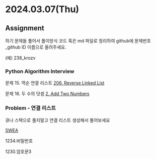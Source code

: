 # 2024.03.07(Thu)

## Assignment

하기 문제들 풀어서 풀이방식 코드 혹은 md 파일로 정리하여 github에 문제번호_github ID 이름으로 올려주세요.

(예) 238_krozv

### Python Algorithm Interview

문제 15. 역순 연결 리스트 [206. Reverse Linked List](https://leetcode.com/problems/reverse-linked-list/)

문제 16. 두 수의 덧셈 [2. Add Two Numbers](https://leetcode.com/problems/add-two-numbers/)

### Problem - 연결 리스트

큐나 스택으로 풀지말고 연결 리스트 생성해서 풀어보세요

[SWEA](https://swexpertacademy.com/main/talk/solvingClub/problemBoxDetail.do?solveclubId=AY2i7WQ6i8EDFAXh&probBoxId=AY4IOgRKrsgDFAUZ&leftPage=1)

1234.비밀번호

1230.암호문3
